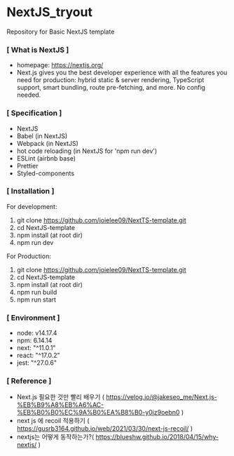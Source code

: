 # NextJS_tryout

Repository for Basic NextJS template

### [ What is NextJS ]

- homepage: https://nextjs.org/
- Next.js gives you the best developer experience with all the features you need for production: hybrid static & server rendering, TypeScript support, smart bundling, route pre-fetching, and more. No config needed.

### [ Specification ]

- NextJS
- Babel (in NextJS)
- Webpack (in NextJS)
- hot code reloading (in NextJS for 'npm run dev')
- ESLint (airbnb base)
- Prettier
- Styled-components

### [ Installation ]

For development:

1. git clone https://github.com/joielee09/NextTS-template.git </br>
2. cd NextJS-template </br>
3. npm install (at root dir)</br>
4. npm run dev

For Production:

1. git clone https://github.com/joielee09/NextTS-template.git </br>
2. cd NextJS-template </br>
3. npm install (at root dir)</br>
4. npm run build </br>
5. npm run start </br>

### [ Environment ]

- node: v14.17.4
- npm: 6.14.14
- next: "^11.0.1"
- react: "^17.0.2"
- jest: "^27.0.6"

### [ Reference ]

- Next.js 필요한 것만 빨리 배우기 ( https://velog.io/@jakeseo_me/Next.js-%EB%B9%A8%EB%A6%AC-%EB%B0%B0%EC%9A%B0%EA%B8%B0-y0jz9oebn0 )
- next js 에 recoil 적용하기 ( https://gusrb3164.github.io/web/2021/03/30/next-js-recoil/ )
- nextjs는 어떻게 동작하는가?( https://blueshw.github.io/2018/04/15/why-nextjs/ )
